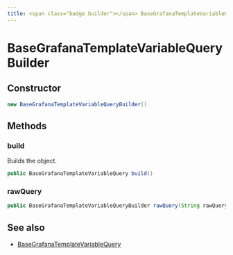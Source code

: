 ```yaml
---
title: <span class="badge builder"></span> BaseGrafanaTemplateVariableQueryBuilder
---
```

# <span class="badge builder"></span> BaseGrafanaTemplateVariableQueryBuilder

## Constructor

```java
new BaseGrafanaTemplateVariableQueryBuilder()
```
## Methods

### <span class="badge object-method"></span> build

Builds the object.

```java
public BaseGrafanaTemplateVariableQuery build()
```

### <span class="badge object-method"></span> rawQuery

```java
public BaseGrafanaTemplateVariableQueryBuilder rawQuery(String rawQuery)
```

## See also

 * <span class="badge object-type-class"></span> [BaseGrafanaTemplateVariableQuery](./object-BaseGrafanaTemplateVariableQuery.md)
